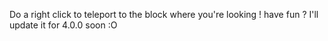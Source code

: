 Do a right click to teleport to the block where you're looking ! have fun ?
I'll update it for 4.0.0 soon :O
